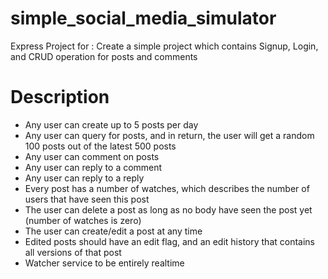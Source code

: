 # simple_social_media_simulator
Express Project for : Create a simple project which contains Signup, Login, and CRUD operation for posts and comments

# Description
- Any user can create up to 5 posts per day
- Any user can query for posts, and in return, the user will get a random 100 posts out of the latest 500 posts
- Any user can comment on posts
- Any user can reply to a comment
- Any user can reply to a reply
- Every post has a number of watches, which describes the number of users that have seen this post
- The user can delete a post as long as no body have seen the post yet (number of watches is zero)
- The user can create/edit a post at any time
- Edited posts should have an edit flag, and an edit history that contains all versions of that post
- Watcher service to be entirely realtime